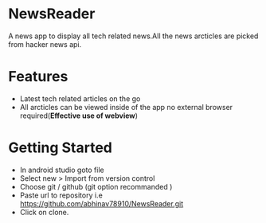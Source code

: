 # NewsReader
A news app to display all tech related news.All the news arcticles are picked from hacker news api.

# Features
* Latest tech related articles on the go
* All arcticles can be viewed inside of the app no external browser required(**Effective use of webview**)

# Getting Started
* In android studio goto file
* Select new > Import from version control
* Choose git / github (git option recommanded )
* Paste url to repository i.e https://github.com/abhinav78910/NewsReader.git
* Click on clone.
